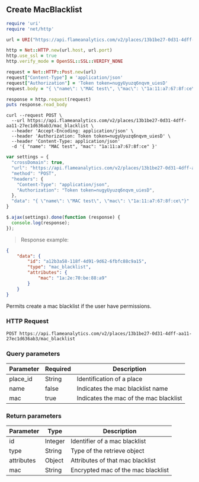 ## Create MacBlacklist

```ruby
require 'uri'
require 'net/http'

url = URI("https://api.flameanalytics.com/v2/places/13b1be27-0d31-4dff-aa11-27ec1d636ab3/mac_blacklist")

http = Net::HTTP.new(url.host, url.port)
http.use_ssl = true
http.verify_mode = OpenSSL::SSL::VERIFY_NONE

request = Net::HTTP::Post.new(url)
request["Content-Type"] = 'application/json'
request["Authorization"] = 'Token token=nugyUyuzq6nqvm_uiesD'
request.body = "{ \"name\": \"MAC test\", \"mac\": \"1a:11:a7:67:8f:ce\"}"

response = http.request(request)
puts response.read_body
```

```shell
curl --request POST \
  --url https://api.flameanalytics.com/v2/places/13b1be27-0d31-4dff-aa11-27ec1d636ab3/mac_blacklist \
  --header 'Accept-Encoding: application/json' \
  --header 'Authorization: Token token=nugyUyuzq6nqvm_uiesD' \
  --header 'Content-Type: application/json'
  -d '{ "name": "MAC test", "mac": "1a:11:a7:67:8f:ce" }'
```

```javascript
var settings = {
  "crossDomain": true,
  "url": "https://api.flameanalytics.com/v2/places/13b1be27-0d31-4dff-aa11-27ec1d636ab3/mac_blacklist",
  "method": "POST",
  "headers": {
    "Content-Type": "application/json",
    "Authorization": "Token token=nugyUyuzq6nqvm_uiesD",
  },
  "data": "{ \"name\": \"MAC test\", \"mac\": \"1a:11:a7:67:8f:ce\"}"
}

$.ajax(settings).done(function (response) {
  console.log(response);
});
```

> Response example:

```json
{
    "data": {
        "id": "a12b3a58-118f-4d91-9d62-6fbfc88c9a15",
        "type": "mac_blacklist",
        "attributes": {
            "mac": "1a:2e:70:be:88:a9"
        }
    }
}
```
Permits create a mac blacklist if the user have permissions.

### HTTP Request

`POST https://api.flameanalytics.com/v2/places/13b1be27-0d31-4dff-aa11-27ec1d636ab3/mac_blacklist`


### Query parameters

Parameter | Required | Description
--------- | ------- | -----------
place_id | String | Identification of a place
name | false | Indicates the mac blacklist name
mac | true | Indicates the mac of the mac blacklist


### Return parameters

Parameter | Type | Description
--------- | ------- | -----------
id | Integer | Identifier of a mac blacklist
type | String | Type of the retrieve object
attributes | Object | Attributes of that mac blacklist
mac | String | Encrypted mac of the mac blacklist